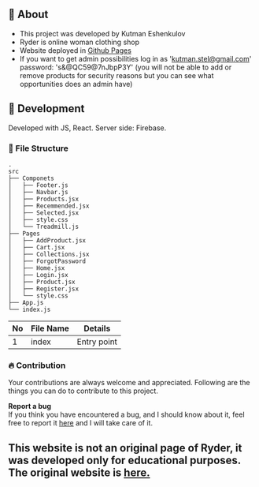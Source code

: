 ##  :beginner: About
- This project was developed by Kutman Eshenkulov
- Ryder is online woman clothing shop
- Website deployed in [Github Pages](https://kut-man.github.io/ryder/)
- If you want to get admin possibilities log in as 'kutman.stel@gmail.com' password: 's&@QC59@7nJbpP3Y' (you will not be able to add or remove products for security reasons but you can see what opportunities does an admin have)
##  :wrench: Development
Developed with JS, React.
Server side: Firebase.
###  :file_folder: File Structure

```
.
src
├── Componets
│   ├── Footer.js
│   ├── Navbar.js
│   ├── Products.jsx
│   ├── Recemmended.jsx
│   ├── Selected.jsx
│   ├── style.css
│   └── Treadmill.js
├── Pages
│   ├── AddProduct.jsx
│   ├── Cart.jsx
│   ├── Collections.jsx
│   ├── ForgotPassword
│   ├── Home.jsx
│   ├── Login.jsx
│   ├── Product.jsx
│   ├── Register.jsx
│   └── style.css
├── App.js
└── index.js

```

| No | File Name | Details 
|----|------------|-------|
| 1  | index | Entry point

 ###  :fire: Contribution

 Your contributions are always welcome and appreciated. Following are the things you can do to contribute to this project.

**Report a bug** <br>
 If you think you have encountered a bug, and I should know about it, feel free to report it [here](https://t.me/kut_man) and I will take care of it.


## This website is not an original page of Ryder, it was developed only for educational purposes. The original website is [here.](https://ryderlabel.com/)
